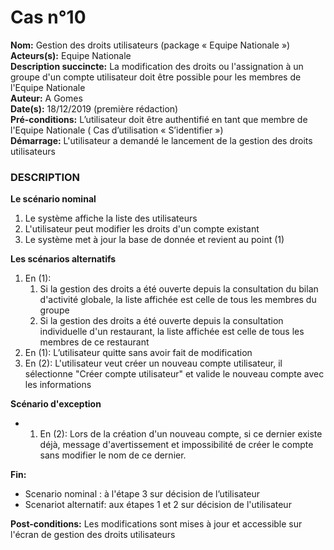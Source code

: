 # Cas  n°10

**Nom:** Gestion des droits utilisateurs (package « Equipe Nationale »)<br>
**Acteurs(s):** Equipe Nationale<br>
**Description succincte:** La modification des droits ou l'assignation à un groupe d'un compte utilisateur doit être possible pour les membres de l'Equipe Nationale<br>
**Auteur:** A Gomes<br>
**Date(s):** 18/12/2019 (première rédaction)<br>
**Pré-conditions:** L’utilisateur doit être authentifié en tant que membre de l'Equipe Nationale ( Cas d’utilisation « S’identifier »)<br>
**Démarrage:** L'utilisateur a demandé le lancement de la gestion des droits utilisateurs<br>

### **DESCRIPTION**

**Le scénario nominal**<br>
1.	Le système affiche la liste des utilisateurs
2.	L'utilisateur peut modifier les droits d'un compte existant
3.	Le système met à jour la base de donnée et revient au point (1)

**Les scénarios alternatifs**<br>
1.  En (1): 
    1. Si la gestion des droits a été ouverte depuis la consultation du bilan d'activité globale, la liste affichée est celle de tous les membres du groupe
    2. Si la gestion des droits a été ouverte depuis la consultation individuelle d'un restaurant, la liste affichée est celle de tous les membres de ce restaurant
1.  En (1): L’utilisateur quitte sans avoir fait de modification
2.  En (2): L'utilisateur veut créer un nouveau compte utilisateur, il sélectionne "Créer compte utilisateur" et valide le nouveau compte avec les informations

**Scénario d'exception**<br>
- 1. En (2): Lors de la création d'un nouveau compte, si ce dernier existe déjà, message d'avertissement et impossibilité de créer le compte sans modifier le nom de ce dernier.

**Fin:** 
- Scenario nominal : à l'étape 3 sur décision de l’utilisateur
- Scenariot alternatif: aux étapes 1 et 2 sur décision de l'utilisateur

**Post-conditions:** Les modifications sont mises à jour et accessible sur l'écran de gestion des droits utilisateurs

